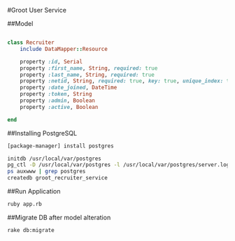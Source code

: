 #Groot User Service

##Model
```ruby

class Recruiter
    include DataMapper::Resource

    property :id, Serial
    property :first_name, String, required: true
    property :last_name, String, required: true
    property :netid, String, required: true, key: true, unique_index: true, length: 1...8
    property :date_joined, DateTime
    property :token, String
    property :admin, Boolean
    property :active, Boolean

end
```

##Installing PostgreSQL
```sh
[package-manager] install postgres

initdb /usr/local/var/postgres
pg_ctl -D /usr/local/var/postgres -l /usr/local/var/postgres/server.log start
ps auxwww | grep postgres
createdb groot_recruiter_service
```
##Run Application
```sh
ruby app.rb
```

##Migrate DB after model alteration
```sh
rake db:migrate
```
